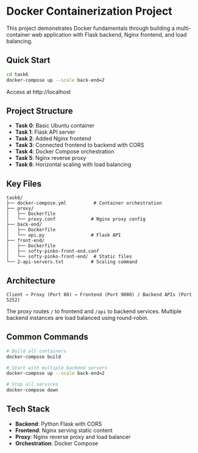 # Docker Containerization Project

This project demonstrates Docker fundamentals through building a multi-container web application with Flask backend, Nginx frontend, and load balancing.

## Quick Start

```bash
cd task6
docker-compose up --scale back-end=2
```

Access at http://localhost

## Project Structure

- **Task 0**: Basic Ubuntu container
- **Task 1**: Flask API server
- **Task 2**: Added Nginx frontend  
- **Task 3**: Connected frontend to backend with CORS
- **Task 4**: Docker Compose orchestration
- **Task 5**: Nginx reverse proxy
- **Task 6**: Horizontal scaling with load balancing

## Key Files

```
task6/
├── docker-compose.yml          # Container orchestration
├── proxy/
│   ├── Dockerfile
│   └── proxy.conf             # Nginx proxy config
├── back-end/
│   ├── Dockerfile  
│   └── api.py                 # Flask API
├── front-end/
│   ├── Dockerfile
│   ├── softy-pinko-front-end.conf
│   └── softy-pinko-front-end/  # Static files
└── 2-api-servers.txt          # Scaling command

```

## Architecture

```
Client → Proxy (Port 80) → Frontend (Port 9000) / Backend APIs (Port 5252)
```

The proxy routes `/` to frontend and `/api` to backend services. Multiple backend instances are load balanced using round-robin.

## Common Commands

```bash
# Build all containers
docker-compose build

# Start with multiple backend servers
docker-compose up --scale back-end=2

# Stop all services  
docker-compose down
```

## Tech Stack

- **Backend**: Python Flask with CORS
- **Frontend**: Nginx serving static content
- **Proxy**: Nginx reverse proxy and load balancer
- **Orchestration**: Docker Compose